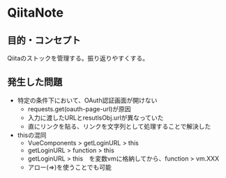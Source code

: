 # QiitaNote

## 目的・コンセプト

Qiitaのストックを管理する。振り返りやすくする。

## 発生した問題

- 特定の条件下において、OAuth認証画面が開けない
  - requests.get(oauth-page-url)が原因
  - 入力に渡したURLとresutlsObj.urlが異なっていた
  - 直にリンクを貼る、リンクを文字列として処理することで解決した
- thisの混同
  - VueComponents > getLoginURL > this
  - getLoginURL > function > this
  - getLoginURL > this　を変数vmに格納してから、function > vm.XXX
  - アロー(=>)を使うことでも可能